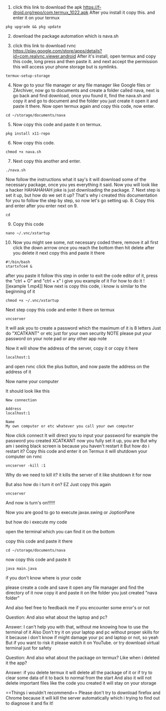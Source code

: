 1. click this link to download the apk
   https://f-droid.org/repo/com.termux_1022.apk
   After you install it copy this. and enter it on your termux
```
pkg upgrade && pkg update
```
2. download the package automation which is nava.sh

3. click this link to download rvnc
   https://play.google.com/store/apps/details?id=com.realvnc.viewer.android
   After it's install, open termux and copy this code, long press and then paste it. and next accept the permission this will access your phone storage but is symlinks.
```
termux-setup-storage
```
4. Now go to your file manager or any file manager like Google files or ZArchiver,
now go to documents and create a folder called nava, next is go back and
find download, once you found it, find the nava.sh and copy it and go to document and the folder you just create it open it and paste it there. Now open termux again and copy this code, now enter.
 ```
 cd ~/storage/documents/nava
 ```
5. Now copy this code and paste it on termux.
 ```
 pkg install x11-repo
 ```
6. Now copy this code.
```
chmod +x nava.sh
```
7. Next copy this another and enter.
```
./nava.sh
```
Now follow the instructions what it say's
it will download some of the necessary package, once you yes everything it said. 
Now you will look like a hacker HAHAHAHAH joke is just downloading the package.
7. Next step is set it up, but how do we set it up? That's why i created this documentation for you to follow the step by step, so now let's go setting up.
8. Copy this and enter after you enter next on 9.
 ```
 cd
 ```
9. Copy this code
```
nano ~/.vnc/xstartup
```
10. Now you might see some, not necessary coded there, remove it all first click the down arrrow once you reach the bottom then hit delete after you delete it next copy this and paste it there
```
#!/bin/bash
startxfce4 &
```
after you paste it follow this step in order to exit the code editor of it, press the "ctrl + O" and "ctrl + x" i give you example of it
For how to do it
![[example 1.mp4]]
Now next is copy this code, i know is similar to the beginning of it
```
chmod +x ~/.vnc/xstartup
```
Next step copy this code and enter it there on termux 
```
vncserver
```
It will ask you to create a password which the maximum of it is 8 letters 
Just do "XCATKANT" or etc just for your own security NOTE please put your password on your note pad or any other app note

Now it will show the address of the server, copy it or copy it here
```
localhost:1
```
and open rvnc click the plus button, and now paste the address on the address of it 

Now name your computer 

It should look like this
```
New connection

Address
localhost:1

Name
My own computer or etc whatever you call your own computer 
```

Now click connect
It will direct you to input your password
for example the password you created
XCATKANT now you fully set it up, you are
But why am i seeing black screen is because you haven't restart it
But how do i restart it?
Copy this code and enter it on Termux it will shutdown your computer on rvnc
```
vncserver -kill :1
```
Why do we need to kill it?
it kills the server of it like shutdown it for now

But also how do i turn it on?
EZ 
Just copy this again 
```
vncserver
```
And now is turn's on!!!!!!

Now you are 
good to go to execute javax.swing or JoptionPane

but how do i execute my code

open the terminal which you can find it on the bottom

copy this code and paste it there
```
cd ~/storage/documents/nava
```

now copy this code and paste it
```
java main.java
```

if you don't know where is your code

please create a code and save it
open any file manager 
and find the directory of it
now copy it and paste it on the folder you just created "nava folder"

And also feel free to feedback me if you encounter some error's or not

Question:
And also what about the laptop and pc?

Answer:
I can't help you with that, without me knowing how to use the terminal of it
Also Don't try it on your laptop and pc without proper skills for it because i don't know if might damage your pc and laptop or not, so yeah
But if you want to risk it please watch it on YouTube. or try download virtual terminal just for safety

Question:
And also what about the package on termux? Like when i deleted it the app?

Answer: if you delete termux it will delete all the package of it or if try to clear some data of it to back to normal from the start
And also it will not delete important files like the code you created it will stay on your storage

==Things i wouldn't recommend==
Please don't try to download firefox and Chrome because it will kill the server automatically which i trying to find out to diagnose it and fix it!
